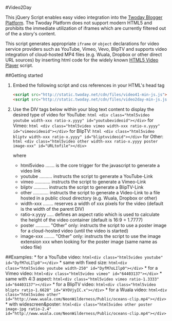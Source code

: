 #Video2Day

This jQuery Script enables easy video integration into the [Twoday Blogger Platform](http://twoday.net). The Twoday Platform does not support modern HTML5 and prohibits the immediate utilization of iframes which are currently filtered out of the a story's content. 

This script generates appropriate ```iframe``` or ```object``` declarations for video service providers such as YouTube, Vimeo, Vevo, BlipTV and supports video integration of cloud-hosted MP4 files (e.g. Wuala, Dropbox or other direct URL sources) by inserting html code for the widely known [HTML5 Video Player](http://www.videojs.com/) script.

##Getting started

   1. Embed the following script and css references in your HTML's head tag
      ```html <link href="http://static.twoday.net/cdn/files/video41-min-css.css" rel="stylesheet">
      <script src="http://static.twoday.net/cdn/files/video41-min-js.js"></script>
      <script src="http://static.twoday.net/cdn/files/video2day-min-js.js"></script>```

   2. Use the DIV tags below within your blog text content to display the desired type of video
      for YouTube:  ```html <div class="html5video youtube width-xxx ratio-x.yyyy" id="youtubevideoid"></div>```
      for Vimeo:    ```html <div class="html5video vimeo width-xxx ratio-x.yyyy" id="vimeovideoid"></div>```
      for BlipTV:   ```html <div class="html5video bliptv width-xxx ratio-x.yyyy" id="bliptvvideoid"></div>```
      for Other:    ```html <div class="html5video other width-xxx ratio-x.yyyy poster image-xxx" id="URLtofile"></div>```

      where 
	  * html5video ....... is the core trigger for the javascript to generate a video link
      * youtube .......... instructs the script to generate a YouTube-Link
      * vimeo ............ instructs the script to generate a Vimeo-Link
      * bliptv ........... instructs the script to generate a BlipTV-Link
      * other ............ instructs the script to generate a Video-Link to a file hosted in a public cloud directory (e.g. Wuala, Dropbox or other)
      * width-xxx ........ reserves a width of xxx pixels for the video (default is the width of the parent DIV)
      * ratio-x.yyyy ..... defines an aspect ratio which is used to calculate the height of the video container (default is 16:9 = 1.7777)
      * poster ........... "Other" only: instructs the script to use a poster image for a cloud-hosted video (until the video is started)
      * image-xxx ........ "Other" only: instructs the script to use the image extension xxx when looking for the poster image (same name as video file)

##Examples:
      * for a YouTube video: ```html<div class="html5video youtube" id="DyfM7oLIlp0"></div>```
      * same with fixed size: ```html<div class="html5video youtube width-250" id="DyfM7oLIlp0"></div>```
      * for a Vimeo video: ```html<div class="html5video vimeo" id="64403137"></div>```
      * same with 4:3 aspect: ```html<div class="html5video vimeo ratio-1.3333" id="64403137"></div>```
      * for a BlipTV video: ```html<div class="html5video bliptv ratio-1.6628" id="AYOVjyIC.x"></div>```
      * for a Wuala video: ```html<div class="html5video other" id="http://www.wuala.com/NeonWilderness/Public/oceans-clip.mp4"></div>```
      * with widescreen&poster: ```html<div class="html5video other poster image-jpg ratio-2.4" id="http://www.wuala.com/NeonWilderness/Public/oceans-clip.mp4"></div>```